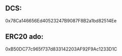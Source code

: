## DCS:
0x78Ca146656Ed40523247B9087F8B2a1bd82514Ee

## ERC20 ado:
0xB50DC77c965f737d833142203AF92F9Ac1233D1C
